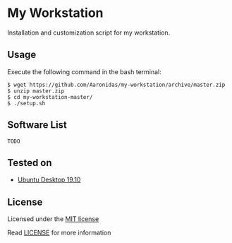 # My Workstation
Installation and customization script for my workstation.

## Usage
Execute the following command in the bash terminal:

    $ wget https://github.com/Aaronidas/my-workstation/archive/master.zip
    $ unzip master.zip
    $ cd my-workstation-master/
    $ ./setup.sh

## Software List

    TODO

## Tested on
- [Ubuntu Desktop 19.10](http://releases.ubuntu.com/19.10/ubuntu-19.10-desktop-amd64.iso)

## License
Licensed under the [MIT license](http://opensource.org/licenses/MIT)

Read [LICENSE](LICENSE) for more information
